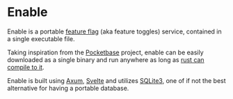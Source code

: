 # Enable

Enable is a portable [feature flag](https://launchdarkly.com/blog/what-are-feature-flags/) (aka feature toggles) service, contained in a single executable file.

Taking inspiration from the [Pocketbase](https://pocketbase.io/) project, enable can be easily
downloaded as a single binary and run anywhere as long as [rust can compile to it](https://doc.rust-lang.org/nightly/rustc/platform-support.html).

Enable is built using [Axum](https://github.com/tokio-rs/axum), [Svelte](https://svelte.dev/) and utilizes [SQLite3](https://www.sqlite.org/index.html), 
one of if not the best alternative for having a portable database.
